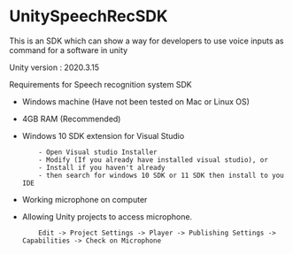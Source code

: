 # UnitySpeechRecSDK
This is an SDK which can show a way for developers to use voice inputs as command for a software in unity

Unity version : 2020.3.15

Requirements for Speech recognition system SDK 
-	Windows machine (Have not been tested on Mac or Linux OS)
-	4GB RAM (Recommended)
-	Windows 10 SDK extension for Visual Studio

            - Open Visual studio Installer
            - Modify (If you already have installed visual studio), or
            - Install if you haven't already
            - then search for windows 10 SDK or 11 SDK then install to you IDE            
-	Working microphone on computer
-	Allowing Unity projects to access microphone.

            Edit -> Project Settings -> Player -> Publishing Settings -> Capabilities -> Check on Microphone
